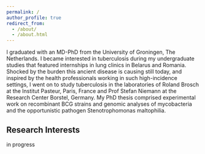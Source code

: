 ```yaml
---
permalink: /
author_profile: true
redirect_from: 
  - /about/
  - /about.html
---
```


I graduated with an MD-PhD from the University of Groningen, The Netherlands. I became interested in tuberculosis during my undergraduate studies that featured internships in lung clinics in Belarus and Romania. Shocked by the burden this ancient disease is causing still today, and inspired by the health professionals working in such high-incidence settings, I went on to study tuberculosis in the laboratories of Roland Brosch at the Institut Pasteur, Paris, France and Prof Stefan Niemann at the Research Center Borstel, Germany. My PhD thesis comprised experimental work on recombinant BCG strains and genomic analyses of mycobacteria and the opportunistic pathogen Stenotrophomonas maltophilia.


Research Interests 
------
in progress